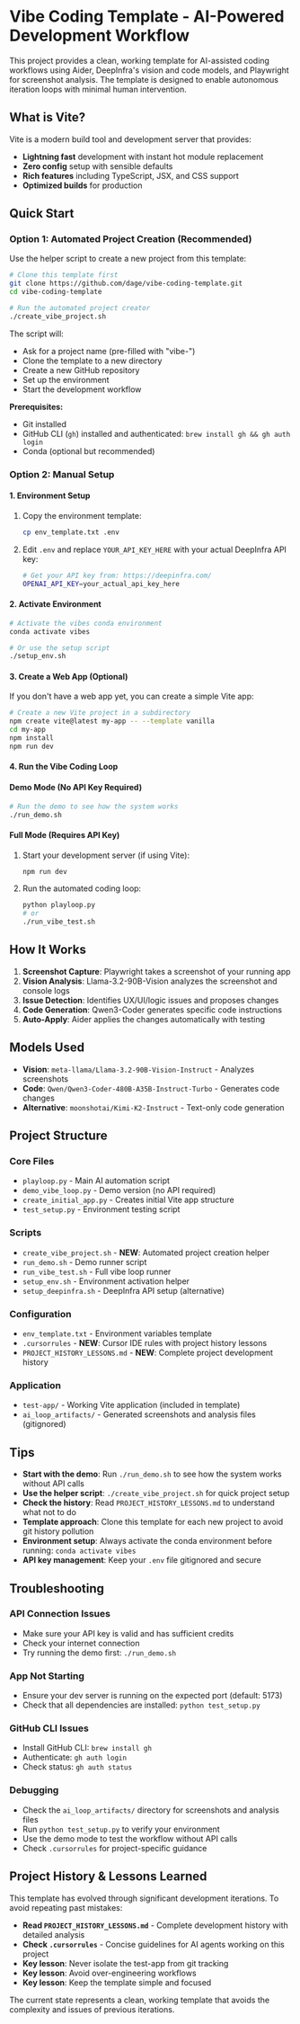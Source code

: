 # Vibe Coding Template - AI-Powered Development Workflow

This project provides a clean, working template for AI-assisted coding workflows using Aider, DeepInfra's vision and code models, and Playwright for screenshot analysis. The template is designed to enable autonomous iteration loops with minimal human intervention.

## What is Vite?

Vite is a modern build tool and development server that provides:
- **Lightning fast** development with instant hot module replacement
- **Zero config** setup with sensible defaults
- **Rich features** including TypeScript, JSX, and CSS support
- **Optimized builds** for production

## Quick Start

### Option 1: Automated Project Creation (Recommended)

Use the helper script to create a new project from this template:

```bash
# Clone this template first
git clone https://github.com/dage/vibe-coding-template.git
cd vibe-coding-template

# Run the automated project creator
./create_vibe_project.sh
```

The script will:
- Ask for a project name (pre-filled with "vibe-")
- Clone the template to a new directory
- Create a new GitHub repository
- Set up the environment
- Start the development workflow

**Prerequisites:**
- Git installed
- GitHub CLI (`gh`) installed and authenticated: `brew install gh && gh auth login`
- Conda (optional but recommended)

### Option 2: Manual Setup

#### 1. Environment Setup

1. Copy the environment template:
   ```bash
   cp env_template.txt .env
   ```

2. Edit `.env` and replace `YOUR_API_KEY_HERE` with your actual DeepInfra API key:
   ```bash
   # Get your API key from: https://deepinfra.com/
   OPENAI_API_KEY=your_actual_api_key_here
   ```

#### 2. Activate Environment

```bash
# Activate the vibes conda environment
conda activate vibes

# Or use the setup script
./setup_env.sh
```

#### 3. Create a Web App (Optional)

If you don't have a web app yet, you can create a simple Vite app:

```bash
# Create a new Vite project in a subdirectory
npm create vite@latest my-app -- --template vanilla
cd my-app
npm install
npm run dev
```

#### 4. Run the Vibe Coding Loop

#### Demo Mode (No API Key Required)
```bash
# Run the demo to see how the system works
./run_demo.sh
```

#### Full Mode (Requires API Key)
1. Start your development server (if using Vite):
   ```bash
   npm run dev
   ```

2. Run the automated coding loop:
   ```bash
   python playloop.py
   # or
   ./run_vibe_test.sh
   ```

## How It Works

1. **Screenshot Capture**: Playwright takes a screenshot of your running app
2. **Vision Analysis**: Llama-3.2-90B-Vision analyzes the screenshot and console logs
3. **Issue Detection**: Identifies UX/UI/logic issues and proposes changes
4. **Code Generation**: Qwen3-Coder generates specific code instructions
5. **Auto-Apply**: Aider applies the changes automatically with testing

## Models Used

- **Vision**: `meta-llama/Llama-3.2-90B-Vision-Instruct` - Analyzes screenshots
- **Code**: `Qwen/Qwen3-Coder-480B-A35B-Instruct-Turbo` - Generates code changes
- **Alternative**: `moonshotai/Kimi-K2-Instruct` - Text-only code generation

## Project Structure

### Core Files
- `playloop.py` - Main AI automation script
- `demo_vibe_loop.py` - Demo version (no API required)
- `create_initial_app.py` - Creates initial Vite app structure
- `test_setup.py` - Environment testing script

### Scripts
- `create_vibe_project.sh` - **NEW**: Automated project creation helper
- `run_demo.sh` - Demo runner script
- `run_vibe_test.sh` - Full vibe loop runner
- `setup_env.sh` - Environment activation helper
- `setup_deepinfra.sh` - DeepInfra API setup (alternative)

### Configuration
- `env_template.txt` - Environment variables template
- `.cursorrules` - **NEW**: Cursor IDE rules with project history lessons
- `PROJECT_HISTORY_LESSONS.md` - **NEW**: Complete project development history

### Application
- `test-app/` - Working Vite application (included in template)
- `ai_loop_artifacts/` - Generated screenshots and analysis files (gitignored)

## Tips

- **Start with the demo**: Run `./run_demo.sh` to see how the system works without API calls
- **Use the helper script**: `./create_vibe_project.sh` for quick project setup
- **Check the history**: Read `PROJECT_HISTORY_LESSONS.md` to understand what not to do
- **Template approach**: Clone this template for each new project to avoid git history pollution
- **Environment setup**: Always activate the conda environment before running: `conda activate vibes`
- **API key management**: Keep your `.env` file gitignored and secure

## Troubleshooting

### API Connection Issues
- Make sure your API key is valid and has sufficient credits
- Check your internet connection
- Try running the demo first: `./run_demo.sh`

### App Not Starting
- Ensure your dev server is running on the expected port (default: 5173)
- Check that all dependencies are installed: `python test_setup.py`

### GitHub CLI Issues
- Install GitHub CLI: `brew install gh`
- Authenticate: `gh auth login`
- Check status: `gh auth status`

### Debugging
- Check the `ai_loop_artifacts/` directory for screenshots and analysis files
- Run `python test_setup.py` to verify your environment
- Use the demo mode to test the workflow without API calls
- Check `.cursorrules` for project-specific guidance

## Project History & Lessons Learned

This template has evolved through significant development iterations. To avoid repeating past mistakes:

- **Read `PROJECT_HISTORY_LESSONS.md`** - Complete development history with detailed analysis
- **Check `.cursorrules`** - Concise guidelines for AI agents working on this project
- **Key lesson**: Never isolate the test-app from git tracking
- **Key lesson**: Avoid over-engineering workflows
- **Key lesson**: Keep the template simple and focused

The current state represents a clean, working template that avoids the complexity and issues of previous iterations. 